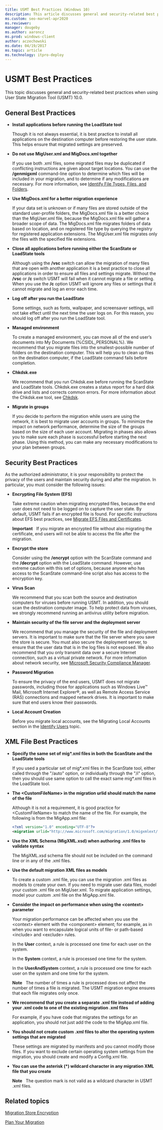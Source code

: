 ```yaml
---
title: USMT Best Practices (Windows 10)
description: This article discusses general and security-related best practices when using User State Migration Tool (USMT) 10.0.
ms.custom: seo-marvel-apr2020
ms.reviewer: 
manager: dougeby
ms.author: aaroncz
ms.prod: windows-client
author: aczechowski
ms.date: 04/19/2017
ms.topic: article
ms.technology: itpro-deploy
---
```


# USMT Best Practices


This topic discusses general and security-related best practices when using User State Migration Tool (USMT) 10.0.

## General Best Practices


-   **Install applications before running the LoadState tool**

    Though it is not always essential, it is best practice to install all applications on the destination computer before restoring the user state. This helps ensure that migrated settings are preserved.

-   **Do not use MigUser.xml and MigDocs.xml together**

    If you use both .xml files, some migrated files may be duplicated if conflicting instructions are given about target locations. You can use the **/genmigxml** command-line option to determine which files will be included in your migration, and to determine if any modifications are necessary. For more information, see [Identify File Types, Files, and Folders](usmt-identify-file-types-files-and-folders.md).

-   **Use MigDocs.xml for a better migration experience**

    If your data set is unknown or if many files are stored outside of the standard user-profile folders, the MigDocs.xml file is a better choice than the MigUser.xml file, because the MigDocs.xml file will gather a broader scope of data. The MigDocs.xml file migrates folders of data based on location, and on registered file type by querying the registry for registered application extensions. The MigUser.xml file migrates only the files with the specified file extensions.

-   **Close all applications before running either the ScanState or LoadState tools**

    Although using the **/vsc** switch can allow the migration of many files that are open with another application it is a best practice to close all applications in order to ensure all files and settings migrate. Without the **/vsc** or **/c** switch USMT will fail when it cannot migrate a file or setting. When you use the **/c** option USMT will ignore any files or settings that it cannot migrate and log an error each time.

-   **Log off after you run the LoadState**

    Some settings, such as fonts, wallpaper, and screensaver settings, will not take effect until the next time the user logs on. For this reason, you should log off after you run the LoadState tool.

-   **Managed environment**

    To create a managed environment, you can move all of the end user’s documents into My Documents (%CSIDL\_PERSONAL%). We recommend that you migrate files into the smallest-possible number of folders on the destination computer. This will help you to clean up files on the destination computer, if the LoadState command fails before completion.

-   **Chkdsk.exe**

    We recommend that you run Chkdsk.exe before running the ScanState and LoadState tools. Chkdsk.exe creates a status report for a hard disk drive and lists and corrects common errors. For more information about the Chkdsk.exe tool, see [Chkdsk](/previous-versions/windows/it-pro/windows-xp/bb490876(v=technet.10)).

-   **Migrate in groups**

    If you decide to perform the migration while users are using the network, it is best to migrate user accounts in groups. To minimize the impact on network performance, determine the size of the groups based on the size of each user account. Migrating in phases also allows you to make sure each phase is successful before starting the next phase. Using this method, you can make any necessary modifications to your plan between groups.

## Security Best Practices


As the authorized administrator, it is your responsibility to protect the privacy of the users and maintain security during and after the migration. In particular, you must consider the following issues:

-   **Encrypting File System (EFS)**

    Take extreme caution when migrating encrypted files, because the end user does not need to be logged on to capture the user state. By default, USMT fails if an encrypted file is found. For specific instructions about EFS best practices, see [Migrate EFS Files and Certificates](usmt-migrate-efs-files-and-certificates.md).

    **Important**  
    If you migrate an encrypted file without also migrating the certificate, end users will not be able to access the file after the migration.

     

-   **Encrypt the store**

    Consider using the **/encrypt** option with the ScanState command and the **/decrypt** option with the LoadState command. However, use extreme caution with this set of options, because anyone who has access to the ScanState command-line script also has access to the encryption key.

-   **Virus Scan**

    We recommend that you scan both the source and destination computers for viruses before running USMT. In addition, you should scan the destination computer image. To help protect data from viruses, we strongly recommend running an antivirus utility before migration.

-   **Maintain security of the file server and the deployment server**

    We recommend that you manage the security of the file and deployment servers. It is important to make sure that the file server where you save the store is secure. You must also secure the deployment server, to ensure that the user data that is in the log files is not exposed. We also recommend that you only transmit data over a secure Internet connection, such as a virtual private network. For more information about network security, see [Microsoft Security Compliance Manager](https://go.microsoft.com/fwlink/p/?LinkId=215657).

-   **Password Migration**

    To ensure the privacy of the end users, USMT does not migrate passwords, including those for applications such as Windows Live™ Mail, Microsoft Internet Explorer®, as well as Remote Access Service (RAS) connections and mapped network drives. It is important to make sure that end users know their passwords.

-   **Local Account Creation**

    Before you migrate local accounts, see the Migrating Local Accounts section in the [Identify Users](usmt-identify-users.md) topic.

## <a href="" id="bkmk-bestpractices"></a>XML File Best Practices


-   **Specify the same set of mig\*.xml files in both the ScanState and the LoadState tools**

    If you used a particular set of mig\*.xml files in the ScanState tool, either called through the "/auto" option, or individually through the "/i" option, then you should use same option to call the exact same mig\*.xml files in the LoadState tool.

-   **The &lt;CustomFileName&gt; in the migration urlid should match the name of the file**

    Although it is not a requirement, it is good practice for &lt;CustomFileName&gt; to match the name of the file. For example, the following is from the MigApp.xml file:

    ``` xml
    <?xml version="1.0" encoding="UTF-8"?>
    <migration urlid="http://www.microsoft.com/migration/1.0/migxmlext/migapp">
    ```

-   **Use the XML Schema (MigXML.xsd) when authoring .xml files to validate syntax**

    The MigXML.xsd schema file should not be included on the command line or in any of the .xml files.

-   **Use the default migration XML files as models**

    To create a custom .xml file, you can use the migration .xml files as models to create your own. If you need to migrate user data files, model your custom .xml file on MigUser.xml. To migrate application settings, model your custom .xml file on the MigApp.xml file.

-   **Consider the impact on performance when using the &lt;context&gt; parameter**

    Your migration performance can be affected when you use the &lt;context&gt; element with the &lt;component&gt; element; for example, as in when you want to encapsulate logical units of file- or path-based &lt;include&gt; and &lt;exclude&gt; rules.

    In the **User** context, a rule is processed one time for each user on the system.

    In the **System** context, a rule is processed one time for the system.

    In the **UserAndSystem** context, a rule is processed one time for each user on the system and one time for the system.

    **Note**  
    The number of times a rule is processed does not affect the number of times a file is migrated. The USMT migration engine ensures that each file migrates only once.

     

-   **We recommend that you create a separate .xml file instead of adding your .xml code to one of the existing migration .xml files**

    For example, if you have code that migrates the settings for an application, you should not just add the code to the MigApp.xml file.

-   **You should not create custom .xml files to alter the operating system settings that are migrated**

    These settings are migrated by manifests and you cannot modify those files. If you want to exclude certain operating system settings from the migration, you should create and modify a Config.xml file.

-   **You can use the asterisk (\*) wildcard character in any migration XML file that you create**

    **Note**  
    The question mark is not valid as a wildcard character in USMT .xml files.

     

## Related topics


[Migration Store Encryption](usmt-migration-store-encryption.md)

[Plan Your Migration](usmt-plan-your-migration.md)

 

